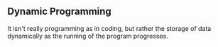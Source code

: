 ## Dynamic Programming

It isn't really programming as in coding, but rather the storage of data dynamically as the running of the program progresses.

